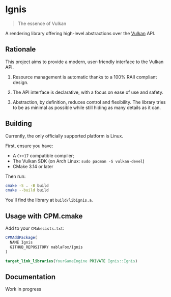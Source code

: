 # Ignis

> The essence of Vulkan

A rendering library offering high-level abstractions over the [Vulkan](https://docs.vulkan.org/spec/latest/index.html) API.

## Rationale

This project aims to provide a modern, user-friendly interface to the Vulkan API.

1. Resource management is automatic thanks to a 100% RAII compliant design.

2. The API interface is declarative, with a focus on ease of use and safety.

2. Abstraction, by definition, reduces control and flexibility. The library tries
   to be as minimal as possible while still hiding as many details as it can.

## Building

Currently, the only officially supported platform is Linux. 

First, ensure you have:

- A `C++17` compatible compiler;
- The Vulkan SDK (on Arch Linux: `sudo pacman -S vulkan-devel`)
- CMake 3.14 or later

Then run:

```sh
cmake -S . -B build
cmake --build build
```

You'll find the library at `build/libignis.a`.

## Usage with CPM.cmake

Add to your `CMakeLists.txt`:

```cmake
CPMAddPackage(
  NAME Ignis
  GITHUB_REPOSITORY nablaFox/Ignis
)

target_link_libraries(YourGameEngine PRIVATE Ignis::Ignis)
```

## Documentation

Work in progress
